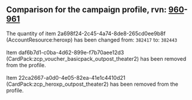 ## Comparison for the campaign profile, rvn: [960](https://github.com/PRO100KatYT/FortniteProfileRevisions/tree/main/profiles/campaign/960%20campaign.json)-[961](https://github.com/PRO100KatYT/FortniteProfileRevisions/tree/main/profiles/campaign/961%20campaign.json)

The quantity of item 2a698f24-2c45-4a74-8de8-265cd0ee9b8f (AccountResource:heroxp) has been changed from: `382417` to: `382443`
<br><br>
Item daf6b7d1-c0ba-4d62-899e-f7b70aee12d3 (CardPack:zcp_voucher_basicpack_outpost_theater2) has been removed from the profile.
<br><br>
Item 22ca2667-a0d0-4e05-82ea-41e1c4410d21 (CardPack:zcp_heroxp_outpost_theater2) has been removed from the profile.
<br><br>
